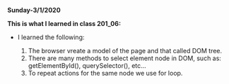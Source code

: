 **Sunday-3/1/2020**

**This is what I learned in class 201_06:**

* I learned the following:

    1. The browser vreate a model of the page and that called DOM tree.
    2. There are many methods to select element node in DOM, such as: getElementById(), querySelector(), etc...
    3. To repeat actions for the same node we use for loop.